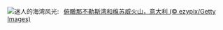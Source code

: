 ![](https://www.bing.com/th?id=OHR.NapoliPizza_ZH-CN4698906448_UHD.jpg&w=1000)迷人的海湾风光:&nbsp;&ensp;[俯瞰那不勒斯湾和维苏威火山，意大利 (© ezypix/Getty Images)](https://www.bing.com/th?id=OHR.NapoliPizza_ZH-CN4698906448_UHD.jpg)
<br><br/>
